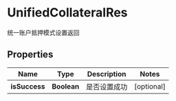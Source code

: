 
# UnifiedCollateralRes

统一账户抵押模式设置返回

## Properties

Name | Type | Description | Notes
------------ | ------------- | ------------- | -------------
**isSuccess** | **Boolean** | 是否设置成功 |  [optional]

